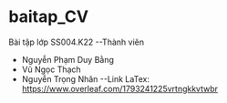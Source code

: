 # baitap_CV
Bài tập lớp SS004.K22
--Thành viên
+ Nguyễn Phạm Duy Bằng
+ Vũ Ngọc Thạch
+ Nguyễn Trọng Nhân
--Link LaTex: https://www.overleaf.com/1793241225vrtngkkvtwbr
